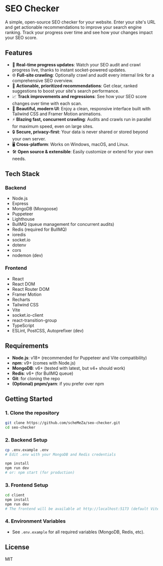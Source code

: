 # SEO Checker

A simple, open-source SEO checker for your website. Enter your site's URL and get actionable recommendations to improve your search engine ranking. Track your progress over time and see how your changes impact your SEO score.

## Features
- 🚀 **Real-time progress updates**: Watch your SEO audit and crawl progress live, thanks to instant socket-powered updates.
- 🌐 **Full-site crawling**: Optionally crawl and audit every internal link for a comprehensive SEO overview.
- 🧠 **Actionable, prioritized recommendations**: Get clear, ranked suggestions to boost your site's search performance.
- 📈 **Track improvements and regressions**: See how your SEO score changes over time with each scan.
- 🎨 **Beautiful, modern UI**: Enjoy a clean, responsive interface built with Tailwind CSS and Framer Motion animations.
- ⚡ **Blazing fast, concurrent crawling**: Audits and crawls run in parallel for maximum speed, even on large sites.
- 🔒 **Secure, privacy-first**: Your data is never shared or stored beyond your own server.
- 🖥️ **Cross-platform**: Works on Windows, macOS, and Linux.
- 🛠️ **Open source & extensible**: Easily customize or extend for your own needs.

## Tech Stack

### Backend
- Node.js
- Express
- MongoDB (Mongoose)
- Puppeteer
- Lighthouse
- BullMQ (queue management for concurrent audits)
- Redis (required for BullMQ)
- ioredis
- socket.io
- dotenv
- cors
- nodemon (dev)

### Frontend
- React
- React DOM
- React Router DOM
- Framer Motion
- Recharts
- Tailwind CSS
- Vite
- socket.io-client
- react-transition-group
- TypeScript
- ESLint, PostCSS, Autoprefixer (dev)

## Requirements
- **Node.js**: v18+ (recommended for Puppeteer and Vite compatibility)
- **npm**: v9+ (comes with Node.js)
- **MongoDB**: v6+ (tested with latest, but v4+ should work)
- **Redis**: v6+ (for BullMQ queue)
- **Git**: for cloning the repo
- **(Optional) pnpm/yarn**: if you prefer over npm

## Getting Started

### 1. Clone the repository
```sh
git clone https://github.com/scheMeZa/seo-checker.git
cd seo-checker
```

### 2. Backend Setup
```sh
cp .env.example .env
# Edit .env with your MongoDB and Redis credentials

npm install
npm run dev
# or: npm start (for production)
```

### 3. Frontend Setup
```sh
cd client
npm install
npm run dev
# The frontend will be available at http://localhost:5173 (default Vite port)
```

### 4. Environment Variables
- See `.env.example` for all required variables (MongoDB, Redis, etc).

## License
MIT 
